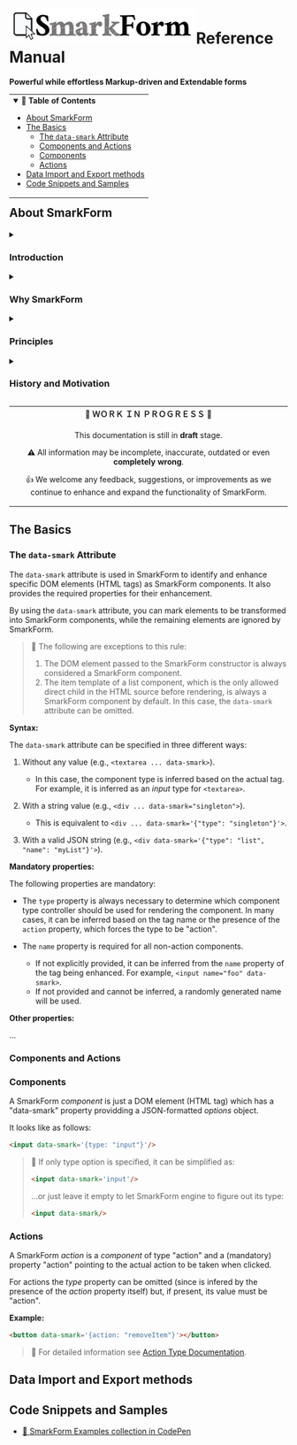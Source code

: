 <a href="https://www.npmjs.com/package/smarkform">
<img alt="SmarkForm Logo" align="left" src="SmarkForm_logo.jpg">
</a>
<h1>Reference Manual</h1>
<strong>
Powerful while effortless Markup-driven and Extendable forms
</strong>


<!-- Table of Contents {{{ -->

<table align="right"><tr><td>
<details open>
<summary>
<strong>📖 Table of Contents</strong>
</summary>

<!-- vim-markdown-toc GitLab -->

* [About SmarkForm](#about-smarkform)
* [The Basics](#the-basics)
    * [The `data-smark` Attribute](#the-data-smark-attribute)
    * [Components and Actions](#components-and-actions)
    * [Components](#components)
    * [Actions](#actions)
* [Data Import and Export methods](#data-import-and-export-methods)
* [Code Snippets and Samples](#code-snippets-and-samples)

<!-- vim-markdown-toc -->

</details>
</td></tr></table>

<!-- }}} -->


## About SmarkForm

<details>
<summary>
<h3>Introduction</h3>
</summary>

SmarkForm simplifies the creation of interactive forms in web applications,
empowering designers to utilize custom templates and seamlessly incorporate
interaction through contextual actions.

Designers can enhance their templates by using their own HTML and CSS, without
the need to deal with complex JavaScript code. SmarkForm enables advanced
capabilities, such as adding or removing items from a list and dynamically
loading options for select dropdowns, even if they depend on the values of any
other field in the form. This can be achieved simply by adding the 'data-smark'
property to relevant tags.

Developers can leverage these templates as views to import and manipulate
complex data in JSON format. They also have the flexibility to access any
component in the form tree using simple path-style addresses or develop their
own custom component types.

> 🚧 **Please note** that select dropdowns are not yet implemented in the
> current version, but they are planned for inclusion in the upcoming 1.0.0
> release.

</details>


<details>
<summary>
<h3>Why SmarkForm</h3>
</summary>

Traditional HTML forms are limited in structure and lack flexibility.

They only support a single level of discrete key-value pairs, limited to
text-only values.

However, modern applications often require complex JSON structures with nested
objects and arrays, which cannot be directly accommodated by standard HTML
forms.

Web component libraries and frameworks circumvent this problem by moving
templating and design logic from the view to the controller layer.

As a result, developers are forced to manually implement custom behaviors by
connecting multiple form components together. This approach leads to
non-reusable and bespoke implementations for each form.

SmarkForm addresses these limitations by providing a powerful and flexible
solution for building forms directly in the markup (view layer) that can handle
deep JSON structures seamlessly.

With SmarkForm, developers can create reusable form components that
effortlessly handle complex data structures, including lists (arrays) with
predefined maximum and/or minimum number of items and many other nuances
directly handled from the markup, allowing for greater flexibility and
efficiency in form development.

</details>






<details>
<summary>
<h3>Principles</h3>
</summary>

Bla bla bla...

</details>


<details>
<summary>
<h3>History and Motivation</h3>
</summary>

Bla bla bla...

</details>


<table>
<tr><th>
🚧  ＷＯＲＫ  ＩＮ  ＰＲＯＧＲＥＳＳ  🚧
</th></tr>
<tr><td align="center">

This documentation is still in **draft** stage.

⚠️  All information may be incomplete, inaccurate, outdated or even **completely
wrong**.

👍 We welcome any feedback, suggestions, or improvements as we continue to
enhance and expand the functionality of SmarkForm.

</td></tr>
</table>

## The Basics

### The `data-smark` Attribute

The `data-smark` attribute is used in SmarkForm to identify and enhance
specific DOM elements (HTML tags) as SmarkForm components. It also provides the
required properties for their enhancement.

By using the `data-smark` attribute, you can mark elements to be transformed
into SmarkForm components, while the remaining elements are ignored by
SmarkForm.

> 📌 The following are exceptions to this rule:
>
> 1. The DOM element passed to the SmarkForm constructor is always considered a
>    SmarkForm component.
> 2. The item template of a list component, which is the only allowed direct
>    child in the HTML source before rendering, is always a SmarkForm component
>    by default. In this case, the `data-smark` attribute can be omitted.

**Syntax:**

The `data-smark` attribute can be specified in three different ways:

1. Without any value (e.g., `<textarea ... data-smark>`).
   - In this case, the component type is inferred based on the actual tag. For
   example, it is inferred as an *input* type for `<textarea>`.

2. With a string value (e.g., `<div ... data-smark="singleton">`).
   - This is equivalent to `<div ... data-smark='{"type": "singleton"}'>`.

3. With a valid JSON string (e.g., `<div data-smark='{"type": "list", "name":
   "myList"}'>`).

**Mandatory properties:**

The following properties are mandatory:

- The `type` property is always necessary to determine which component type
  controller should be used for rendering the component. In many cases, it can be
  inferred based on the tag name or the presence of the `action` property, which
  forces the type to be "action".

- The `name` property is required for all non-action components.
   - If not explicitly provided, it can be inferred from the `name` property of
     the tag being enhanced. For example, `<input name="foo" data-smark>`.
   - If not provided and cannot be inferred, a randomly generated name will be
     used.


**Other properties:**

...


### Components and Actions

### Components

A SmarkForm *component* is just a DOM element (HTML tag) which has a
"data-smark" property providding a JSON-formatted *options* object.

It looks like as follows:

```html
<input data-smark='{type: "input"}'/>
```

> 📌 If only type option is specified, it can be simplified as:
> ```html
> <input data-smark='input'/>
> ```
> ...or just leave it empty to let SmarkForm engine to figure out its type:
> ```html
> <input data-smark/>
> ```


### Actions

A SmarkForm *action* is a *component* of type "action" and a (mandatory)
property "action" pointing to the actual action to be taken when clicked.

For actions the *type* property can be omitted (since is infered by the
presence of the *action* property itself) but, if present, its value must be
"action".

**Example:**

```html
<button data-smark='{action: "removeItem"}'></button>
```

> 📖 For detailed information see [Action Type Documentation](type_action.md).






## Data Import and Export methods



## Code Snippets and Samples

  * [💾 SmarkForm Examples collection in CodePen](https://codepen.io/collection/YyvbPz)


